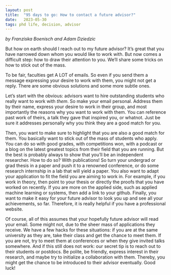 ```yaml
---
layout: post
title:  "95 days to go: How to contact a future advisor?"
date:   2023-05-30
tags: phd life, decision, advisor
---
```


*by Franziska Boenisch and Adam Dziedzic*

But how on earth should I reach out to my future advisor?
It’s great that you have narrowed down whom you would like to work with. But now comes a difficult step: how to draw their attention to you. We’ll share some tricks on how to stick out of the mass. 

To be fair, faculties get A LOT of emails. So even if you send them a message expressing your desire to work with them, you might not get a reply. There are some obvious solutions and some more subtle ones.

Let’s start with the obvious: advisors want to hire outstanding students who really want to work with *them*. So make your email personal. Address them by their name, express your desire to work in their group, and most importantly the reasons why you want to work with them. You can reference past work of theirs, a talk they gave that inspired you, or whatnot. Just be sure it addresses personally why you think they are a good match for you. 

Then, you want to make sure to highlight that you are also a good match for them. You basically want to stick out of the mass of students who apply. You can do so with good grades, with competitions won, with a podcast or a blog on the latest greatest topics from their field that you are running. But the best is probably always to show that you’ll be an independent researcher. How to do so? With publications! So turn your undergrad or grad thesis in a paper and push it to a renowned conference, or do some research internship in a lab that will yield a paper. You also want to adapt your application to fit the field you are aiming to work in. For example, if you work in theory, then point to your thesis or directly the proofs that you have worked on recently. If you are more on the applied side, such as applied machine learning or systems, then add a link to your github. Finally, you want to make it easy for your future advisor to look you up and see all your achievements, so far. Therefore, it is really helpful if you have a professional website. 

Of course, all of this assumes that your hopefully future advisor will read your email. Some might not, due to the sheer mass of applications they receive. We have a few hacks for these situations: if you are at the same university as they are, take their class and get the chance to meet them. If you are not, try to meet them at conferences or when they give invited talks somewhere. And if this still does not work: our secret tip is to reach out to their students or postdocs. Be polite, be friendly, express interest in their research, and maybe try to initialize a collaboration with them. Thereby, you might get the chance to be introduced to their advisor eventually. Good luck!
